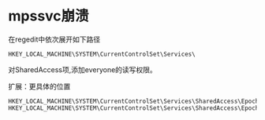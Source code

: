 # mpssvc崩溃

在regedit中依次展开如下路径

```
HKEY_LOCAL_MACHINE\SYSTEM\CurrentControlSet\Services\
```

对SharedAccess项,添加everyone的读写权限。



扩展：更具体的位置

```
HKEY_LOCAL_MACHINE\SYSTEM\CurrentControlSet\Services\SharedAccess\Epoch
HKEY_LOCAL_MACHINE\SYSTEM\CurrentControlSet\Services\SharedAccess\Epoch2
```





